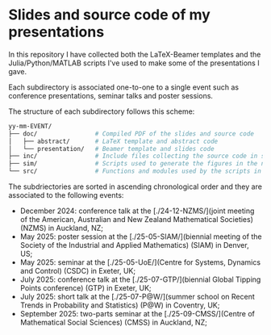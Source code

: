 # Slides and source code of my presentations 

In this repository I have collected both the LaTeX-Beamer templates and the Julia/Python/MATLAB scripts I've used to make some of the presentations I gave.

Each subdirectory is associated one-to-one to a single event such as conference presentations, seminar talks and poster sessions.

The structure of each subdirectory follows this scheme:

```bash
yy-mm-EVENT/
├── doc/                # Compiled PDF of the slides and source code 
│   ├── abstract/       # LaTeX template and abstract code 
│   └── presentation/   # Beamer template and slides code 
├── inc/                # Include files collecting the source code in src/ 
├── sim/                # Scripts used to generate the figures in the notes
└── src/                # Functions and modules used by the scripts in sim/ 
```

The subdriectories are sorted in ascending chronological order and they are associated to the following events:
- December 2024: conference talk at the [./24-12-NZMS/](joint meeting of the American, Australian and New Zealand Mathematical Societies) (NZMS) in Auckland, NZ;
- May 2025: poster session at the [./25-05-SIAM/](biennial meeting of the Society of the Industrial and Applied Mathematics) (SIAM) in Denver, US;
- May 2025: seminar at the [./25-05-UoE/](Centre for Systems, Dynamics and Control) (CSDC) in Exeter, UK;
- July 2025: conference talk at the [./25-07-GTP/](biennial Global Tipping Points conference) (GTP) in Exeter, UK;
- July 2025: short talk at the [./25-07-P@W/](summer school on Recent Trends in Probability and Statistics) (P@W) in Coventry, UK;
- September 2025: two-parts seminar at the [./25-09-CMSS/](Centre of Mathematical Social Sciences) (CMSS) in Auckland, NZ;
